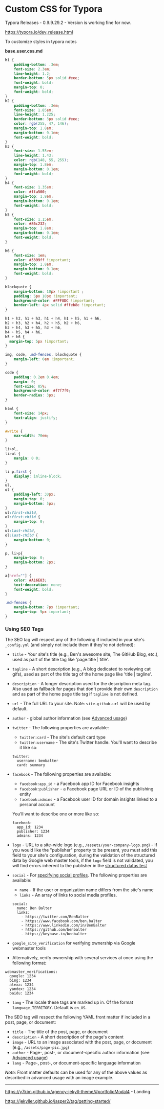 # Custom CSS for Typora

Typora Releases - 0.9.9.29.2 - Version is working fine for now.

https://typora.io/dev_release.html





To customize styles in typora notes

**base.user.css.md**

```css
h1 {
    padding-bottom: .3em;
    font-size: 2.3em;
    line-height: 1.2;
    border-bottom: 5px solid #eee;
    font-weight: bold;
    margin-top: 0;
    font-weight: bold;
}
h2 {
    padding-bottom: .3em;
    font-size: 1.85em;
    line-height: 1.225;
    border-bottom: 3px solid #eee;
    color: rgb(255, 47, 146);
    margin-top: 1.8em;
    margin-bottom: 0.1em;
    font-weight: bold;
}
h3 {
    font-size: 1.55em;
    line-height: 1.43;
    color: rgb(148, 55, 255);
    margin-top: 1.8em;
    margin-bottom: 0.1em;
    font-weight: bold;
}
h4 {
    font-size: 1.35em;
    color: #ffa500;
    margin-top: 1.8em;
    margin-bottom: 0.1em;
    font-weight: bold;
}
h5 {
    font-size: 1.15em;
    color: #86c232;
    margin-top: 1.8em;
    margin-bottom: 0.1em;
    font-weight: bold;
}

h6 {
    font-size: 1em;
    color: #3399ff !important;
    margin-top: 1.8em;
    margin-bottom: 0.1em;
    font-weight: bold;
}

blockquote {
    margin-bottom: 10px !important ;
    padding: 5px 10px !important;
    background-color: #FFF8DC !important;
    border-left: 4px solid #ffeb8e !important;
}

h1 + h2, h1 + h3, h1 + h4, h1 + h5, h1 + h6,
h2 + h3, h2 + h4, h2 + h5, h2 + h6,
h3 + h4, h3 + h5, h3 + h6,
h4 + h5, h4 + h6,
h5 + h6 {
  margin-top: 5px !important;
}

img, code, .md-fences, blockquote {
    margin-left: 0em !important;
}

code {
    padding: 0.2em 0.4em;
    margin: 0;
    font-size: 85%;
    background-color: #f7f7f9;
    border-radius: 3px;
}

html {
    font-size: 14px;
    text-align: justify;
}

#write {
    max-width: 70em;
}

li>ol,
li>ul {
    margin: 0 0;
}

li p.first {
    display: inline-block;
}
ul,
ol {
    padding-left: 30px;
    margin-top: 0;
    margin-bottom: 5px;
}
ul:first-child,
ol:first-child {
    margin-top: 0;
}
ul:last-child,
ol:last-child {
    margin-bottom: 0;
}

p, li>p{
    margin-top: 0;
    margin-bottom: 2px;
}

a[href=""] {
    color: #A16E83;
    text-decoration: none;
    font-weight: bold;
}

.md-fences {
    margin-bottom: 7px !important;
    margin-top: 5px important;
}
```







### Using SEO Tags

The SEO tag will respect any of the following if included in your site's `_config.yml` (and simply not include them if they're not defined):

- `title` - Your site's title (e.g., Ben's awesome site, The GitHub Blog, etc.), used as part of the title tag like 'page.title | title'.

- `tagline` - A short description (e.g., A blog dedicated to reviewing cat gifs), used as part of the title tag of the home page  like 'title | tagline'.

- `description` - A longer description used for the description meta tag. Also used as fallback for pages that don't provide their own `description` and as part of the home page title tag if `tagline` is not defined.

- `url` - The full URL to your site. Note: `site.github.url` will be used by default.

- `author` - global author information (see [Advanced usage](https://github.com/jekyll/jekyll-seo-tag/blob/master/docs/advanced-usage.md#author-information))

- `twitter` - The following properties are available:

  - `twitter:card` - The site's default card type
  - `twitter:username` - The site's Twitter handle. You'll want to describe it like so:

  ```
  twitter:
    username: benbalter
    card: summary
  ```

- `facebook` - The following properties are available:

  - `facebook:app_id` - a Facebook app ID for Facebook insights
  - `facebook:publisher` - a Facebook page URL or ID of the publishing entity
  - `facebook:admins` - a Facebook user ID for domain insights linked to a personal account

  You'll want to describe one or more like so:

  ```
  facebook:
    app_id: 1234
    publisher: 1234
    admins: 1234
  ```

- `logo` - URL to a site-wide logo (e.g., `/assets/your-company-logo.png`) - If you would like the "publisher" property to be present, you must  add this field to your site's configuration, during the validation of  the structured data by Google web master tools, if the `logo` field is not validated, you will find errors inherent to the publisher in the [structured datas test](https://search.google.com/structured-data/testing-tool/u/0/)

- `social` - For [specifying social profiles](https://developers.google.com/structured-data/customize/social-profiles). The following properties are available:

  - `name` - If the user or organization name differs from the site's name
  - `links` - An array of links to social media profiles.

  ```
  social:
    name: Ben Balter
    links:
      - https://twitter.com/BenBalter
      - https://www.facebook.com/ben.balter
      - https://www.linkedin.com/in/BenBalter
      - https://github.com/benbalter
      - https://keybase.io/benbalter
  ```

- `google_site_verification` for verifying ownership via Google webmaster tools

- Alternatively, verify ownership with several services at once using the following format:

```
webmaster_verifications:
  google: 1234
  bing: 1234
  alexa: 1234
  yandex: 1234
  baidu: 1234
```

- `lang` - The locale these tags are marked up in. Of the format `language_TERRITORY`. Default is `en_US`.

The SEO tag will respect the following YAML front matter if included in a post, page, or document:

- `title` - The title of the post, page, or document
- `description` - A short description of the page's content
- `image` - URL to an image associated with the post, page, or document (e.g., `/assets/page-pic.jpg`)
- `author` - Page-, post-, or document-specific author information (see [Advanced usage](https://github.com/jekyll/jekyll-seo-tag/blob/master/docs/advanced-usage.md#author-information))
- `lang` - Page-, post-, or document-specific language information

*Note:* Front matter defaults can be used for any of the above values as described in advanced usage with an image example.





----

https://y7kim.github.io/agency-jekyll-theme/#portfolioModal4 - Landing

https://jekyller.github.io/jasper2/tag/getting-started/